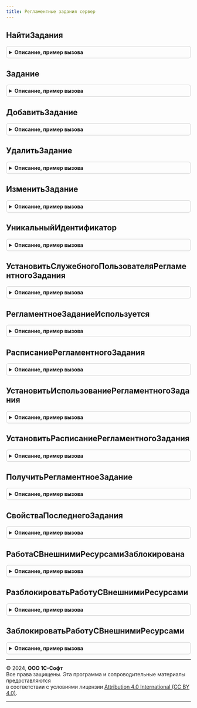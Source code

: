 ```yaml
---
title: Регламентные задания сервер
---
```



## НайтиЗадания
<details style="margin: 1em 0; padding: 0.5em; border: 1px solid #ccc; border-radius: 6px;">

<summary style="font-weight: bold; cursor: pointer;">Описание, пример вызова</summary>

```bsl

// В локальном режиме работы возвращает регламентные задания, соответствующие отбору.
// В модели сервиса - таблицу значений, в которой содержится описание найденных заданий
// в справочнике ОчередьЗаданий.
//
// Параметры:
//  Отбор - Структура - со свойствами:
//          1) Общие для любого режима работы:
//             * УникальныйИдентификатор - УникальныйИдентификатор - идентификатор регламентного задания в локальном
//                                         режиме работы или идентификатор ссылки задания очереди в модели сервиса.
//                                       - Строка - строка уникального идентификатора регламентного задания в локальном
//                                         режиме работы или идентификатор ссылки задания очереди в модели сервиса.
//                                       - СправочникСсылка.ОчередьЗаданий - идентификатор задания
//                                            очереди в модели сервиса.
//                                       - СтрокаТаблицыЗначений из см. НайтиЗадания
//             * Метаданные              - ОбъектМетаданныхРегламентноеЗадание - метаданные регламентного задания.
//                                       - Строка - имя метаданных регламентного задания.
//             * Использование           - Булево - если Истина, задание включено.
//             * Ключ                    - Строка - прикладной идентификатор задания.
//          2) Возможные ключи только локального режима:
//             * Наименование            - Строка - наименование регламентного задания.
//             * Предопределенное        - Булево - если Истина, регламентное задание определено в метаданных.
//          3) Возможные ключи только для модели сервиса:
//             * ИмяМетода               - Строка - имя метода (или псевдоним) обработчика очереди задании.
//             * ОбластьДанных           - Число - значение разделителя области данных задания.
//             * СостояниеЗадания        - ПеречислениеСсылка.СостоянияЗаданий - состояние задания очереди.
//             * Шаблон                  - СправочникСсылка.ШаблоныЗаданийОчереди - шаблон задания, используется только
//                                            для разделенных заданий очереди.
//
// Возвращаемое значение:
//     Массив из РегламентноеЗадание - в локальном режиме работы массив регламентных заданий.
//     ТаблицаЗначений - в модели сервиса с колонками:
//        * Использование                - Булево - если Истина, задание включено.
//        * Ключ                         - Строка - прикладной идентификатор задания.
//        * Параметры                    - Массив - параметры, передаваемые в обработчик задания.
//        * Расписание                   - РасписаниеРегламентногоЗадания - расписание задания.
//        * УникальныйИдентификатор      - СправочникСсылка.ОчередьЗаданий - идентификатор задания
//                                            очереди в модели сервиса.
//        * ЗапланированныйМоментЗапуска - Дата - дата и время запланированного запуска задания
//                                         (в часовом поясе области данных).
//        * ИмяМетода                    - Строка - имя метода (или псевдоним) обработчика очереди задании.
//        * ОбластьДанных                - Число - значение разделителя области данных задания.
//        * СостояниеЗадания             - ПеречислениеСсылка.СостоянияЗаданий - состояние задания очереди.
//        * Шаблон                       - СправочникСсылка.ШаблоныЗаданийОчереди - шаблон задания,
//                                            используется только для разделенных заданий очереди.
//        * ЭксклюзивноеВыполнение       - Булево - при установленном флаге задание будет выполнено
//                                                  даже при установленной блокировке начала сеансов в области
//                                                  данных. Так же если в области есть задания с таким флагом
//                                                  сначала будут выполнены они.
//        * ИнтервалПовтораПриАварийномЗавершении - Число - интервал в секундах, через который нужно перезапускать
//                                                          задание в случае его аварийного завершения.
//        * КоличествоПовторовПриАварийномЗавершении - Число - количество повторов при аварийном завершении задания.
//
Функция НайтиЗадания(Отбор) Экспорт
```

Пример вызова
```bsl
Результат = РегламентныеЗаданияСервер.НайтиЗадания(Отбор) 
```
</details>

## Задание
<details style="margin: 1em 0; padding: 0.5em; border: 1px solid #ccc; border-radius: 6px;">

<summary style="font-weight: bold; cursor: pointer;">Описание, пример вызова</summary>

```bsl

// Возвращает задание из очереди или регламентное.
//
// Параметры:
//  Идентификатор - ОбъектМетаданных - объект метаданных регламентного задания для поиска
//                                     предопределенного регламентного задания.
//                - Строка - имя метаданных предопределенного регламентного задания в любом режиме работы
//                           или строка уникального идентификатора регламентного задания в локальном режиме работы
//                           или строка уникального идентификатора ссылки задания очереди в модели сервиса.
//                - УникальныйИдентификатор - идентификатор регламентного задания в локальном режиме работы
//                           или идентификатор ссылки задания очереди в модели сервиса.
//                - РегламентноеЗадание - регламентное задание из которого нужно получить уникальный идентификатор
//                           для получения свежей копии регламентного задания в локальном режиме работы.
//                - СправочникСсылка.ОчередьЗаданий - идентификатор задания очереди в модели сервиса.
//                - СтрокаТаблицыЗначений из см. НайтиЗадания
//
// Возвращаемое значение:
//  РегламентноеЗадание - в локальном режиме работы.
//  СтрокаТаблицыЗначений из см. НайтиЗадания
//  Неопределено - задание не найдено.
//
Функция Задание(Знач Идентификатор) Экспорт
```

Пример вызова
```bsl
Результат = РегламентныеЗаданияСервер.Задание(Идентификатор) 
```
</details>

## ДобавитьЗадание
<details style="margin: 1em 0; padding: 0.5em; border: 1px solid #ccc; border-radius: 6px;">

<summary style="font-weight: bold; cursor: pointer;">Описание, пример вызова</summary>

```bsl

// Добавляет новое задание в очередь или регламентное.
//
// Параметры:
//  Параметры - Структура - параметры добавляемого задания, возможные свойства:
//   * Использование - Булево - Истина, если регламентное задание должно выполняться автоматически согласно расписанию.
//   * Метаданные    - ОбъектМетаданныхРегламентноеЗадание - обязательно для указания. Объект метаданных, на основе
//                              которого будет создано регламентное задание.
//   * Параметры     - Массив - параметры регламентного задания. Количество и состав параметров должны соответствовать
//                              параметрам метода регламентного задания.
//   * Ключ          - Строка - прикладной идентификатор регламентного задания.
//   * ИнтервалПовтораПриАварийномЗавершении - Число - интервал в секундах, через который нужно перезапускать задание
//                              в случае его аварийного завершения.
//   * Расписание    - РасписаниеРегламентногоЗадания - расписание задания.
//   * КоличествоПовторовПриАварийномЗавершении - Число - количество повторов при аварийном завершении задания.
//
// Возвращаемое значение:
//  РегламентноеЗадание - в локальном режиме работы.
//  СтрокаТаблицыЗначений из см. НайтиЗадания
//
Функция ДобавитьЗадание(Параметры) Экспорт
```

Пример вызова
```bsl
Результат = РегламентныеЗаданияСервер.ДобавитьЗадание(Параметры) 
```
</details>

## УдалитьЗадание
<details style="margin: 1em 0; padding: 0.5em; border: 1px solid #ccc; border-radius: 6px;">

<summary style="font-weight: bold; cursor: pointer;">Описание, пример вызова</summary>

```bsl

// Удаляет задание из очереди или регламентное.
//
// Параметры:
//  Идентификатор - ОбъектМетаданных - объект метаданных регламентного задания для поиска
//                                     непредопределенного регламентного задания.
//                - Строка - имя метаданных предопределенного регламентного задания в любом режиме работы
//                           или строка уникального идентификатора регламентного задания в локальном режиме работы
//                           или строка уникального идентификатора ссылки задания очереди в модели сервиса.
//                - УникальныйИдентификатор - идентификатор регламентного задания в локальном режиме работы.
//                           или идентификатор ссылки задания очереди в модели сервиса.
//                - РегламентноеЗадание - регламентное задание, уникальный идентификатор которого используется
//                  для определения удаляемого экземпляра регламентного задания в локальном режиме работы.
//                - СправочникСсылка.ОчередьЗаданий - идентификатор задания очереди в модели сервиса.
//                - СтрокаТаблицыЗначений из см. НайтиЗадания
//
Процедура УдалитьЗадание(Знач Идентификатор) Экспорт
```

Пример вызова
```bsl
РегламентныеЗаданияСервер.УдалитьЗадание(Идентификатор) 
```
</details>

## ИзменитьЗадание
<details style="margin: 1em 0; padding: 0.5em; border: 1px solid #ccc; border-radius: 6px;">

<summary style="font-weight: bold; cursor: pointer;">Описание, пример вызова</summary>

```bsl

// Изменяет задание очереди или регламентное.
//
// В модели сервиса (разделение включено):
// - в случае вызова в транзакции на задание устанавливается объектная блокировка,
// - если задание создано на основе шаблона или предопределенное, может быть указано
// только свойство Использование в параметре Параметры. Расписание в этом случае,
// изменять нельзя, т.к. оно хранится централизованно в неразделенном Шаблоне задания,
// отдельно для каждой области оно не сохраняется.
//
// Параметры:
//  Идентификатор - ОбъектМетаданных - объект метаданных регламентного задания для поиска.
//                - Строка - имя метаданных предопределенного регламентного задания в любом режиме работы
//                           или строка уникального идентификатора регламентного задания в локальном режиме работы
//                           или строка уникального идентификатора ссылки задания очереди в модели сервиса.
//                - УникальныйИдентификатор - идентификатор регламентного задания в локальном режиме работы
//                           или идентификатор ссылки задания очереди в модели сервиса.
//                - РегламентноеЗадание - регламентное задание в локальном режиме работы.
//                - СправочникСсылка.ОчередьЗаданий - идентификатор задания очереди в модели сервиса.
//                - СтрокаТаблицыЗначений из см. НайтиЗадания
//
//  Параметры - Структура - параметры, которые следует установить заданию, возможные свойства:
//   * Использование - Булево - Истина, если регламентное задание должно выполняться автоматически согласно расписанию.
//   * Параметры     - Массив - параметры регламентного задания. Количество и состав параметров должны соответствовать
//                              параметрам метода регламентного задания.
//   * Ключ          - Строка - прикладной идентификатор регламентного задания.
//   * ИнтервалПовтораПриАварийномЗавершении - Число - интервал в секундах, через который нужно перезапускать задание
//                              в случае его аварийного завершения.
//   * Расписание    - РасписаниеРегламентногоЗадания - расписание задания.
//   * КоличествоПовторовПриАварийномЗавершении - Число - количество повторов при аварийном завершении задания.
//
Процедура ИзменитьЗадание(Знач Идентификатор, Знач Параметры) Экспорт
```

Пример вызова
```bsl
РегламентныеЗаданияСервер.ИзменитьЗадание(Идентификатор, Параметры) 
```
</details>

## УникальныйИдентификатор
<details style="margin: 1em 0; padding: 0.5em; border: 1px solid #ccc; border-radius: 6px;">

<summary style="font-weight: bold; cursor: pointer;">Описание, пример вызова</summary>

```bsl

// Возвращает уникальный идентификатор задания из очереди или регламентного.
// Для вызова требуются права администрирования или УстановитьПривилегированныйРежим.
//
// Параметры:
//  Идентификатор - ОбъектМетаданных - объект метаданных регламентного задания для поиска
//                                     регламентного задания.
//                - Строка - строка уникального идентификатора регламентного задания
//                           или идентификатора ссылки задания очереди в модели сервиса.
//                - УникальныйИдентификатор - идентификатор регламентного задания в локальном режиме работы
//                           или идентификатор ссылки задания очереди в модели сервиса.
//                - РегламентноеЗадание - регламентное задание.
//
// Возвращаемое значение:
//  УникальныйИдентификатор - идентификатор регламентного задания в локальном режиме работы
//                            или идентификатор ссылки задания очереди в модели сервиса.
//
Функция УникальныйИдентификатор(Знач Идентификатор) Экспорт
```

Пример вызова
```bsl
Результат = РегламентныеЗаданияСервер.УникальныйИдентификатор(Идентификатор) 
```
</details>

## УстановитьСлужебногоПользователяРегламентногоЗадания
<details style="margin: 1em 0; padding: 0.5em; border: 1px solid #ccc; border-radius: 6px;">

<summary style="font-weight: bold; cursor: pointer;">Описание, пример вызова</summary>

```bsl

// Предназначена для ограничения прав, доступных в сеансе регламентного задания или
// для работы с системой взаимодействия.
// Когда список пользователей ИБ не пустой, создает и назначает
// регламентному заданию служебного пользователя для запуска,
// не имеющего никаких прав и никакой аутентификации (не требуется).
// Если процедура вызывается в сеансе регламентного задания, у которого
// еще не установлен служебный пользователь, вызывается исключение
// для перезапуска задания после установки пользователя.
//
// Параметры:
//  РегламентноеЗадание - ОбъектМетаданныхРегламентноеЗадание - метаданные регламентного задания.
//  СлужебныйПользовательИБ - см. Пользователи.СлужебныйПользовательИБ
//                          - Неопределено - общий служебный пользователь, в противном случае нужно
//                            передать аналогичного, например, с другим именем, если требуется.
//
Процедура УстановитьСлужебногоПользователяРегламентногоЗадания(РегламентноеЗадание, СлужебныйПользовательИБ = Неопределено) Экспорт
```

Пример вызова
```bsl
РегламентныеЗаданияСервер.УстановитьСлужебногоПользователяРегламентногоЗадания(РегламентноеЗадание, СлужебныйПользовательИБ);
```
</details>

## РегламентноеЗаданиеИспользуется
<details style="margin: 1em 0; padding: 0.5em; border: 1px solid #ccc; border-radius: 6px;">

<summary style="font-weight: bold; cursor: pointer;">Описание, пример вызова</summary>

```bsl

// Возвращает использование регламентного задания.
// Перед вызовом требуется иметь право администрирования или УстановитьПривилегированныйРежим.
//
// В модели сервиса работает с регламентными заданиями платформы, а не с заданиями очереди,
// одинаково как в разделенном, так и в неразделенном режимах.
//
// Параметры:
//  Идентификатор - ОбъектМетаданных - объект метаданных регламентного задания для поиска
//                  предопределенного регламентного задания.
//                - УникальныйИдентификатор - идентификатор регламентного задания.
//                - Строка - строка уникального идентификатора регламентного задания.
//                - РегламентноеЗадание - регламентное задание.
//
// Возвращаемое значение:
//  Булево - Истина, если регламентное задание используется.
//
Функция РегламентноеЗаданиеИспользуется(Знач Идентификатор) Экспорт
```

Пример вызова
```bsl
Результат = РегламентныеЗаданияСервер.РегламентноеЗаданиеИспользуется(Идентификатор) 
```
</details>

## РасписаниеРегламентногоЗадания
<details style="margin: 1em 0; padding: 0.5em; border: 1px solid #ccc; border-radius: 6px;">

<summary style="font-weight: bold; cursor: pointer;">Описание, пример вызова</summary>

```bsl

// Возвращает расписание регламентного задания.
// Перед вызовом требуется иметь право администрирования или УстановитьПривилегированныйРежим.
//
// В модели сервиса работает с регламентными заданиями платформы, а не с заданиями очереди,
// одинаково как в разделенном, так и в неразделенном режимах.
//
// Параметры:
//  Идентификатор - ОбъектМетаданных - объект метаданных регламентного задания для поиска
//                  предопределенного регламентного задания.
//                - УникальныйИдентификатор - идентификатор регламентного задания.
//                - Строка - строка уникального идентификатора регламентного задания.
//                - РегламентноеЗадание - регламентное задание.
//
//  ВСтруктуре    - Булево - если Истина, тогда расписание будет преобразовано
//                  в структуру, которую можно передать на клиент.
//
// Возвращаемое значение:
//  РасписаниеРегламентногоЗадания, Структура - структура содержит те же свойства, что и расписание.
//
Функция РасписаниеРегламентногоЗадания(Знач Идентификатор, Знач ВСтруктуре = Ложь) Экспорт
```

Пример вызова
```bsl
Результат = РегламентныеЗаданияСервер.РасписаниеРегламентногоЗадания(Идентификатор, ВСтруктуре);
```
</details>

## УстановитьИспользованиеРегламентногоЗадания
<details style="margin: 1em 0; padding: 0.5em; border: 1px solid #ccc; border-radius: 6px;">

<summary style="font-weight: bold; cursor: pointer;">Описание, пример вызова</summary>

```bsl

// Устанавливает использование регламентного задания.
// Перед вызовом требуется иметь право администрирования или УстановитьПривилегированныйРежим.
//
// В модели сервиса работает с регламентными заданиями платформы, а не с заданиями очереди,
// одинаково как в разделенном, так и в неразделенном режимах.
//
// Параметры:
//  Идентификатор - ОбъектМетаданных        - объект метаданных регламентного задания для поиска
//                                            предопределенного регламентного задания.
//                - УникальныйИдентификатор - идентификатор регламентного задания.
//                - Строка                  - строка уникального идентификатора регламентного задания.
//                - РегламентноеЗадание     - регламентное задание.
//  Использование - Булево                  - значение использования которое нужно установить.
//
Процедура УстановитьИспользованиеРегламентногоЗадания(Знач Идентификатор, Знач Использование) Экспорт
```

Пример вызова
```bsl
РегламентныеЗаданияСервер.УстановитьИспользованиеРегламентногоЗадания(Идентификатор, Использование) 
```
</details>

## УстановитьРасписаниеРегламентногоЗадания
<details style="margin: 1em 0; padding: 0.5em; border: 1px solid #ccc; border-radius: 6px;">

<summary style="font-weight: bold; cursor: pointer;">Описание, пример вызова</summary>

```bsl

// Устанавливает расписание регламентного задания.
// Перед вызовом требуется иметь право администрирования или УстановитьПривилегированныйРежим.
//
// В модели сервиса работает с регламентными заданиями платформы, а не с заданиями очереди,
// одинаково как в разделенном, так и в неразделенном режимах.
//
// Параметры:
//  Идентификатор - ОбъектМетаданных - объект метаданных регламентного задания для поиска
//                  предопределенного регламентного задания.
//                - УникальныйИдентификатор - идентификатор регламентного задания.
//                - Строка - строка уникального идентификатора регламентного задания.
//                - РегламентноеЗадание - регламентное задание.
//
//  Расписание    - РасписаниеРегламентногоЗадания - расписание.
//                - Структура - значение возвращаемое функцией РасписаниеВСтруктуру
//                  общего модуля ОбщегоНазначенияКлиентСервер.
//
Процедура УстановитьРасписаниеРегламентногоЗадания(Знач Идентификатор, Знач Расписание) Экспорт
```

Пример вызова
```bsl
РегламентныеЗаданияСервер.УстановитьРасписаниеРегламентногоЗадания(Идентификатор, Расписание) 
```
</details>

## ПолучитьРегламентноеЗадание
<details style="margin: 1em 0; padding: 0.5em; border: 1px solid #ccc; border-radius: 6px;">

<summary style="font-weight: bold; cursor: pointer;">Описание, пример вызова</summary>

```bsl

// Возвращает РегламентноеЗадание из информационной базы.
//
// В модели сервиса работает с регламентными заданиями платформы, а не с заданиями очереди,
// одинаково как в разделенном, так и в неразделенном режимах.
//
// Параметры:
//  Идентификатор - ОбъектМетаданных - объект метаданных регламентного задания для поиска
//                  предопределенного регламентного задания.
//                - УникальныйИдентификатор - идентификатор регламентного задания.
//                - Строка - строка уникального идентификатора регламентного задания.
//                - РегламентноеЗадание - регламентное задание из которого нужно получить
//                  уникальный идентификатор для получения свежей копии регламентного задания.
//
// Возвращаемое значение:
//  РегламентноеЗадание - прочитано из базы данных.
//
Функция ПолучитьРегламентноеЗадание(Знач Идентификатор) Экспорт
```

Пример вызова
```bsl
Результат = РегламентныеЗаданияСервер.ПолучитьРегламентноеЗадание(Идентификатор) 
```
</details>

## СвойстваПоследнегоЗадания
<details style="margin: 1em 0; padding: 0.5em; border: 1px solid #ccc; border-radius: 6px;">

<summary style="font-weight: bold; cursor: pointer;">Описание, пример вызова</summary>

```bsl

// Возвращает результаты последнего запуска указанного регламентного задания.
// В том числе, если оно было запущено вручную из обработки "Регламентные и фоновые задания".
//
// Параметры:
//  Задание - РегламентноеЗадание - для указанного регламентного задания будут получены
//                                  результаты последнего запуска.
//          - Строка - уникальный идентификатор регламентного задания
//
// Возвращаемое значение:
//  Неопределено
//  Структура:
//     * Идентификатор - Строка
//     * Наименование - Строка
//     * Ключ - Строка
//     * Конец - Дата
//     * ИдентификаторРегламентногоЗадания - Строка
//     * Состояние - СостояниеФоновогоЗадания
//     * ИмяМетода - Строка
//     * Расположение - Строка
//     * ОписаниеИнформацииОбОшибке - Строка
//     * ПопыткаЗапуска - Число
//     * СообщенияПользователю - Массив
//     * НомерСеанса - Число
//     * НачалоСеанса - Дата
//
Функция СвойстваПоследнегоЗадания(Знач Задание) Экспорт
```

Пример вызова
```bsl
Результат = РегламентныеЗаданияСервер.СвойстваПоследнегоЗадания(Задание) 
```
</details>

## РаботаСВнешнимиРесурсамиЗаблокирована
<details style="margin: 1em 0; padding: 0.5em; border: 1px solid #ccc; border-radius: 6px;">

<summary style="font-weight: bold; cursor: pointer;">Описание, пример вызова</summary>

```bsl

// Возвращает признак установленной блокировки работы с внешними ресурсами.
//
// Возвращаемое значение:
//   Булево   - Истина, если работа с внешними ресурсами заблокирована.
//
Функция РаботаСВнешнимиРесурсамиЗаблокирована() Экспорт
```

Пример вызова
```bsl
Результат = РегламентныеЗаданияСервер.РаботаСВнешнимиРесурсамиЗаблокирована() 
```
</details>

## РазблокироватьРаботуСВнешнимиРесурсами
<details style="margin: 1em 0; padding: 0.5em; border: 1px solid #ccc; border-radius: 6px;">

<summary style="font-weight: bold; cursor: pointer;">Описание, пример вызова</summary>

```bsl

// Разрешает работу с внешними ресурсами.
//
Процедура РазблокироватьРаботуСВнешнимиРесурсами() Экспорт
```

Пример вызова
```bsl
РегламентныеЗаданияСервер.РазблокироватьРаботуСВнешнимиРесурсами() 
```
</details>

## ЗаблокироватьРаботуСВнешнимиРесурсами
<details style="margin: 1em 0; padding: 0.5em; border: 1px solid #ccc; border-radius: 6px;">

<summary style="font-weight: bold; cursor: pointer;">Описание, пример вызова</summary>

```bsl

// Запрещает работу с внешними ресурсами.
//
Процедура ЗаблокироватьРаботуСВнешнимиРесурсами() Экспорт
```

Пример вызова
```bsl
РегламентныеЗаданияСервер.ЗаблокироватьРаботуСВнешнимиРесурсами() 
```
</details>

---

© 2024, **ООО 1С-Софт**  
Все права защищены. Эта программа и сопроводительные материалы предоставляются  
в соответствии с условиями лицензии [Attribution 4.0 International (CC BY 4.0)](https://creativecommons.org/licenses/by/4.0/legalcode).

---
